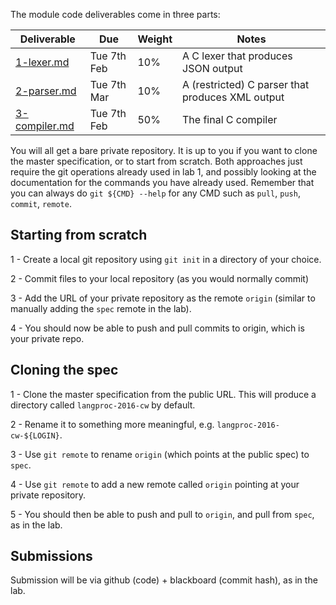 The module code deliverables come in three parts:

  Deliverable                  | Due         | Weight | Notes
-------------------------------|-------------|--------|------------------------------------
[1-lexer.md](1-lexer.md)       | Tue 7th Feb | 10%    | A C lexer that produces JSON output 
[2-parser.md](2-lexer.md)      | Tue 7th Mar | 10%    | A (restricted) C parser that produces XML output
[3-compiler.md](3-compiler.md) | Tue 7th Feb | 50%    | The final C compiler

You will all get a bare private repository. It is up to you
if you want to clone the master specification, or to start from
scratch. Both approaches just require the git operations already used
in lab 1, and possibly looking at the documentation for the commands
you have already used. Remember that you can always do `git ${CMD} --help`
for any CMD such as `pull`, `push`, `commit`, `remote`.

Starting from scratch
---------------------

1 - Create a local git repository using `git init` in a directory of your choice.

2 - Commit files to your local repository (as you would normally commit)

3 - Add the URL of your private repository as the remote `origin` (similar
    to manually adding the `spec` remote in the lab).

4 - You should now be able to push and pull commits to origin, which is
    your private repo.
    
Cloning the spec
----------------

1 - Clone the master specification from the public URL. This will produce
    a directory called `langproc-2016-cw` by default.
    
2 - Rename it to something more meaningful, e.g. `langproc-2016-cw-${LOGIN}`.

3 - Use `git remote` to rename `origin` (which points at the public spec) to
    `spec`.
    
4 - Use `git remote` to add a new remote called `origin` pointing at
    your private repository.

5 - You should then be able to push and pull to `origin`, and pull from `spec`,
    as in the lab.

Submissions
-----------

Submission will be via github (code) + blackboard (commit hash),
as in the lab.
